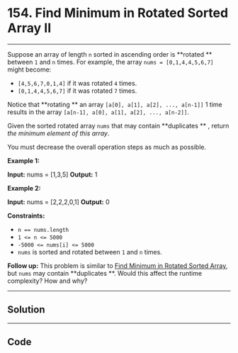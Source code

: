 # 154. Find Minimum in Rotated Sorted Array II

---

Suppose an array of length `n` sorted in ascending order is **rotated ** between `1` and `n` times. For example, the array `nums = [0,1,4,4,5,6,7]` might become:

  * `[4,5,6,7,0,1,4]` if it was rotated `4` times.
  * `[0,1,4,4,5,6,7]` if it was rotated `7` times.



Notice that **rotating ** an array `[a[0], a[1], a[2], ..., a[n-1]]` 1 time results in the array `[a[n-1], a[0], a[1], a[2], ..., a[n-2]]`.

Given the sorted rotated array `nums` that may contain **duplicates ** , return _the minimum element of this array_.

You must decrease the overall operation steps as much as possible.

 

**Example 1:**


**Input:** nums = [1,3,5]
**Output:** 1


**Example 2:**


**Input:** nums = [2,2,2,0,1]
**Output:** 0


 

**Constraints:**

  * `n == nums.length`
  * `1 <= n <= 5000`
  * `-5000 <= nums[i] <= 5000`
  * `nums` is sorted and rotated between `1` and `n` times.



 

**Follow up:** This problem is similar to [Find Minimum in Rotated Sorted Array](https://leetcode.com/problems/find-minimum-in-rotated-sorted-array/description/), but `nums` may contain **duplicates **. Would this affect the runtime complexity? How and why?

---

## Solution



---

## Code
```python


```